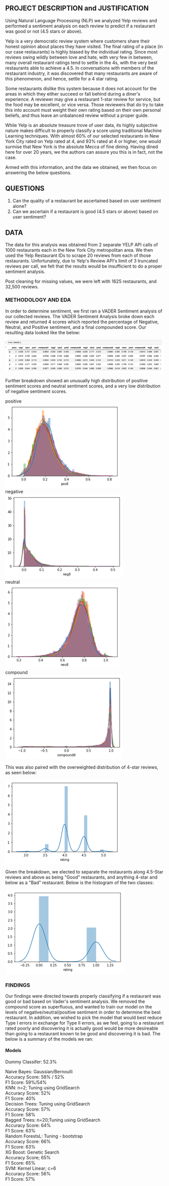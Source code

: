## PROJECT DESCRIPTION and JUSTIFICATION
Using Natural Language Processing (NLP) we analyzed Yelp reviews and performed a sentiment analysis on each review to predict if a restaurant was good or not (4.5 stars or above).

Yelp is a very democratic review system where customers share their honest opinion about places they have visited. The final rating of a place (in our case restaurants) is highly biased by the individual rating. Since most reviews swing wildly between love and hate, with very few in between, many overall restaurant ratings tend to settle in the 4s, with the very best restaurants able to achieve a 4.5.  In conversations with members of the restaurant industry, it was discovered that many restaurants are aware of this phenomenon, and hence, settle for a 4 star rating.

Some restaurants dislike this system because it does not account for the areas in which they either succeed or fall behind during a diner's experience.  A reviewer may give a restaurant 1-star review for service, but the food may be excellent, or vice versa.  Those reviewers that do try to take this into account must weight their own rating based on their own personal beliefs, and thus leave an unbalanced review without a proper guide.

While Yelp is an absolute treasure trove of user data, its highly subjective nature makes difficult to properly classify a score using traditional Machine Learning techniques.  With almost 60% of our selected restaurants in New York City rated on Yelp rated at 4, and 93% rated at 4 or higher, one would surmise that New York is the absolute Mecca of fine dining.  Having dined here for over 20 years, we the authors can assure you this is in fact, not the case. 

Armed with this information, and the data we obtained, we then focus on answering the below questions.


## QUESTIONS
1. Can the quality of a restaurant be ascertained based on user sentiment alone?  
2. Can we ascertain if a restaurant is good (4.5 stars or above) based on user sentiment?


## DATA

The data for this analysis was obtained from 2 separate YELP API calls of 1000 restaurants each in the New York City metropolitan area.  We then used the Yelp Restaurant IDs to scrape 20 reviews from each of those restaurants.  Unfortunately, due to Yelp's Review API's limit of 3 truncated reviews per call, we felt that the results would be insufficient to do a proper sentiment analysis.

Post cleaning for missing values, we were left with 1625 restaurants, and 32,500 reviews.


### METHODOLOGY AND EDA

In order to determine sentiment, we first ran a VADER Sentiment analysis of our collected reviews.  The VADER Sentiment Analysis broke down each review and returned 4 scores which reported the percentage of Negative, Neutral, and Positive sentiment, and a final compounded score.  Our resulting data looked like the below:

<img src='images/vadersnapshot.png'>

Further breakdown showed an unusually high distribution of positive sentiment scores and neutral sentiment scores, and a very low distribution of negative sentiment scores.

positive  
<img src='images/pos_sentgraph.png'>  
negative  
<img src='images/neg_sentgraph.png'>   
neutral  
<img src='images/neu_sentgraph.png'>   
compound  
<img src='images/comp_sentgraph.png'>  

This was also paired with the overweighted distribution of 4-star reviews, as seen below:

<img src='images/star_hist.png'>

Given the breakdown, we elected to separate the restaurants along 4.5-Star reviews and above as being "Good" restaurants, and anything 4-star and below as a "Bad" restaurant.  Below is the histogram of the two classes:

<img src='images/good_bad_histo.png'>

### FINDINGS

Our findings were directed towards properly classifying if a restaurant was good or bad based on Vader's sentiment analysis.  We removed the compound score as superfluous, and wanted to train our model on the levels of negative/neutral/positive sentiment in order to determine the best restaurant.  In addition, we wished to pick the model that would best reduce Type I errors in exchange for Type II errors, as we feel, going to a restaurant rated poorly and discovering it is actually good would be more desireable than going to a restaurant known to be good and discovering it is bad.  The below is a summary of the models we ran:

#### Models

Dummy Classifer: 52.3%


Naive Bayes: Gaussian/Bernoulli    	
Accuracy Score: 58% / 52%    	
F1 Score: 59%/54%  
KNN: n=2; Tuning using GridSearch   	
Accuracy Score: 52%   	
F1 Score: 40%   
Decision Trees: Tuning using GridSearch  
Accuracy Score: 57%  
F1 Score: 58%  
Bagged Trees: n=20;Tuning using GridSearch  
Accuracy Score: 64%  
F1 Score: 63%  
Random ForestsL: Tuning - bootstrap  
Accuracy Score: 66%  
F1 Score: 63%  
XG Boost: Genetic Search  
Accuracy Score; 65%  
F1 Score: 65%  
SVM: Kernel Linear; c=6	 
Accuracy Score: 56%  
F1 Score: 57%
